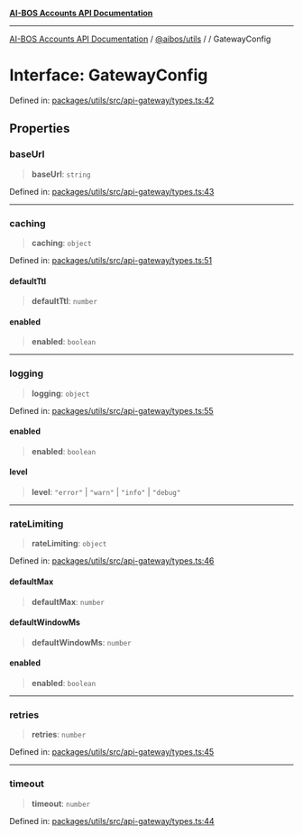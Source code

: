 [**AI-BOS Accounts API Documentation**](../../../README.md)

***

[AI-BOS Accounts API Documentation](../../../README.md) / [@aibos/utils](../README.md) / [](../README.md) / GatewayConfig

# Interface: GatewayConfig

Defined in: [packages/utils/src/api-gateway/types.ts:42](https://github.com/pohlai88/accounts/blob/48103fb36d28b2b9bfb33472b6de2f719773cde9/packages/utils/src/api-gateway/types.ts#L42)

## Properties

### baseUrl

> **baseUrl**: `string`

Defined in: [packages/utils/src/api-gateway/types.ts:43](https://github.com/pohlai88/accounts/blob/48103fb36d28b2b9bfb33472b6de2f719773cde9/packages/utils/src/api-gateway/types.ts#L43)

***

### caching

> **caching**: `object`

Defined in: [packages/utils/src/api-gateway/types.ts:51](https://github.com/pohlai88/accounts/blob/48103fb36d28b2b9bfb33472b6de2f719773cde9/packages/utils/src/api-gateway/types.ts#L51)

#### defaultTtl

> **defaultTtl**: `number`

#### enabled

> **enabled**: `boolean`

***

### logging

> **logging**: `object`

Defined in: [packages/utils/src/api-gateway/types.ts:55](https://github.com/pohlai88/accounts/blob/48103fb36d28b2b9bfb33472b6de2f719773cde9/packages/utils/src/api-gateway/types.ts#L55)

#### enabled

> **enabled**: `boolean`

#### level

> **level**: `"error"` \| `"warn"` \| `"info"` \| `"debug"`

***

### rateLimiting

> **rateLimiting**: `object`

Defined in: [packages/utils/src/api-gateway/types.ts:46](https://github.com/pohlai88/accounts/blob/48103fb36d28b2b9bfb33472b6de2f719773cde9/packages/utils/src/api-gateway/types.ts#L46)

#### defaultMax

> **defaultMax**: `number`

#### defaultWindowMs

> **defaultWindowMs**: `number`

#### enabled

> **enabled**: `boolean`

***

### retries

> **retries**: `number`

Defined in: [packages/utils/src/api-gateway/types.ts:45](https://github.com/pohlai88/accounts/blob/48103fb36d28b2b9bfb33472b6de2f719773cde9/packages/utils/src/api-gateway/types.ts#L45)

***

### timeout

> **timeout**: `number`

Defined in: [packages/utils/src/api-gateway/types.ts:44](https://github.com/pohlai88/accounts/blob/48103fb36d28b2b9bfb33472b6de2f719773cde9/packages/utils/src/api-gateway/types.ts#L44)
